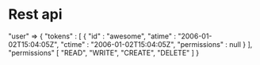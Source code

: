 # Rest api

"user" =>
{
	"tokens" : [
		{
			"id" : "awesome",
			"atime" : "2006-01-02T15:04:05Z",
			"ctime" : "2006-01-02T15:04:05Z",
			"permissions" : null
		}
	],
	"permissions" [
		"READ", "WRITE", "CREATE", "DELETE"
	]
}
